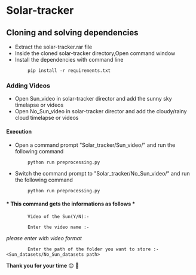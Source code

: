 # Solar-tracker
## Cloning and solving dependencies

<ul>
        <li>Extract the solar-tracker.rar file</li>
        <li>Inside the cloned solar-tracker directory,Open command window</li>
        <li>Install the dependencies with command line</li>
</ul>


```
        pip install -r requirements.txt
```
### Adding Videos

<ul>
        <li>Open Sun_video in solar-tracker director and add the sunny sky timelapse or videos</li>
        <li>Open No_Sun_video in solar-tracker director and add the cloudy/rainy cloud timelapse or videos</li>
</ul>

#### Execution
<ul>
        <li>Open a command prompt "Solar_tracker/Sun_video/" and run the following command</li>
</ul>

```
        python run preprocessing.py
```

<ul>
        <li>Switch the command prompt to "Solar_tracker/No_Sun_video/" and run the following command</li>
</ul>

```
        python run preprocessing.py
```

#### * This command gets the informations as follows *

```
        Video of the Sun(Y/N):-
```

```
        Enter the video name :-
```

 *please enter with video format* 

```
        Enter the path of the folder you want to store :- <Sun_datasets/No_Sun_datasets path>
```
**Thank you for your time** 
:blush: :metal:   
